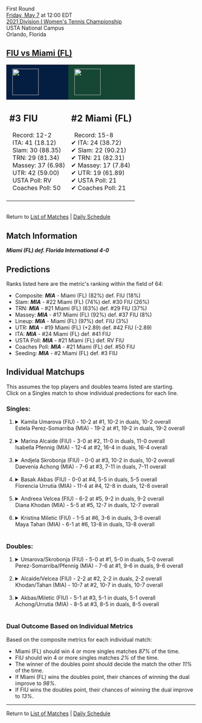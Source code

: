 First Round  
[Friday, May 7](../../schedule/05-07.md) at 12:00 EDT  
[2021 Division I Women's Tennis Championship](../index.md)  
USTA National Campus  
Orlando, Florida  
## [FIU vs Miami (FL)](https://www.ncaa.com/game/5833652)  

<table><tr style="background-color: #d9d9d9 !important"><td style="background-color: #041E42 !important"><img src="https://www.ncaa.com/sites/default/files/images/logos/schools/f/fiu.70.png" width="70" height="70" style="padding: 8px;" /></td><td style="background-color: #154734 !important"><img src="https://www.ncaa.com/sites/default/files/images/logos/schools/m/miami-fl.70.png" width="70" height="70" style="padding: 8px;" /></td></tr><tr>
<td>  

<h2>#3 FIU</h2>  
&nbsp; Record: 12-2<br>  
&nbsp; ITA: 41 (18.12)<br>  
&nbsp; Slam: 30 (88.35)<br>  
&nbsp; TRN: 29 (81.34)<br>  
&nbsp; Massey: 37 (6.98)<br>  
&nbsp; UTR: 42 (59.00)<br>  
&nbsp; USTA Poll: RV<br>  
&nbsp; Coaches Poll: 50<br>  
<br>  

</td>
<td>  

<h2>#2 Miami (FL)</h2>  
&nbsp; Record: 15-8<br>  
&#10004; ITA: 24 (38.72)<br>  
&#10004; Slam: 22 (90.21)<br>  
&#10004; TRN: 21 (82.31)<br>  
&#10004; Massey: 17 (7.84)<br>  
&#10004; UTR: 19 (61.89)<br>  
&#10004; USTA Poll: 21<br>  
&#10004; Coaches Poll: 21<br>  
<br>  

</td>
</tr></table>  


<br>Return to [List of Matches](../index.md) &#124; [Daily Schedule](../../schedule/05-07.md)

## Match Information  
***Miami (FL) def. Florida International 4-0***  

## Predictions  

Ranks listed here are the metric's ranking within the field of 64:  
- Composite: ***MIA*** - Miami (FL) (82%) def. FIU (18%)  
- Slam: ***MIA*** - #22 Miami (FL) (74%) def. #30 FIU (26%)  
- TRN: ***MIA*** - #21 Miami (FL) (63%) def. #29 FIU (37%)  
- Massey: ***MIA*** - #17 Miami (FL) (92%) def. #37 FIU (8%)  
- Lineup: ***MIA*** - Miami (FL) (97%) def. FIU (3%)  
- UTR: ***MIA*** - #19 Miami (FL) (+2.89) def. #42 FIU (-2.89)  
- ITA: ***MIA*** - #24 Miami (FL) def. #41 FIU  
- USTA Poll: ***MIA*** - #21 Miami (FL) def. RV FIU  
- Coaches Poll: ***MIA*** - #21 Miami (FL) def. #50 FIU  
- Seeding: ***MIA*** - #2 Miami (FL) def. #3 FIU  

## Individual Matchups  
This assumes the top players and doubles teams listed are starting.  
Click on a Singles match to show individual predections for each line.  

### Singles:  

<ol>
<li><details>
<summary markdown="span">Kamila Umarova (FIU) - 10-2 at #1, 10-2 in duals, 10-2 overall<br>Estela Perez-Somarriba (MIA) - 19-2 at #1, 19-2 in duals, 19-2 overall</summary>
<h4>Predictions</h4><ul>
<li>Composite: <b><i>MIA</i></b> - Perez-Somarriba (95%) def. Umarova (5%)</li>  
<li>Slam: <b><i>MIA</i></b> - Perez-Somarriba (95%) def. Umarova (5%)</li>  
<li>TRN: <b><i>MIA</i></b> - Perez-Somarriba (97%) def. Umarova (3%)</li>  
<li>Massey: <b><i>MIA</i></b> - Perez-Somarriba (93%) def. Umarova (7%)</li>  
<li>UTR: <b><i>MIA</i></b> - Perez-Somarriba (95%) def. Umarova (5%)</li>  
<li>ITA: <b><i>MIA</i></b> - Perez-Somarriba (69.45) def. Umarova (3.07)</li>  
</ul>
</details>&nbsp;</li>
<li><details>
<summary markdown="span">Marina Alcaide (FIU) - 3-0 at #2, 11-0 in duals, 11-0 overall<br>Isabella Pfennig (MIA) - 12-4 at #2, 16-4 in duals, 16-4 overall</summary>
<h4>Predictions</h4><ul>
<li>Composite: <b><i>MIA</i></b> - Pfennig (82%) def. Alcaide (18%)</li>  
<li>Slam: <b><i>MIA</i></b> - Pfennig (83%) def. Alcaide (17%)</li>  
<li>TRN: <b><i>MIA</i></b> - Pfennig (87%) def. Alcaide (13%)</li>  
<li>Massey: <b><i>MIA</i></b> - Pfennig (70%) def. Alcaide (30%)</li>  
<li>UTR: <b><i>MIA</i></b> - Pfennig (88%) def. Alcaide (12%)</li>  
<li>ITA: <b><i>MIA</i></b> - Pfennig (32.52) def. Alcaide (6.23)</li>  
</ul>
</details>&nbsp;</li>
<li><details>
<summary markdown="span">Andjela Skrobonja (FIU) - 0-0 at #3, 10-2 in duals, 10-2 overall<br>Daevenia Achong (MIA) - 7-6 at #3, 7-11 in duals, 7-11 overall</summary>
<h4>Predictions</h4><ul>
<li>Composite: <b><i>MIA</i></b> - Achong (54%) def. Skrobonja (46%)</li>  
<li>Slam: <b><i>MIA</i></b> - Achong (67%) def. Skrobonja (33%)</li>  
<li>TRN: <b><i>MIA</i></b> - Achong (58%) def. Skrobonja (42%)</li>  
<li>Massey: <b><i>FIU</i></b> - Skrobonja (58%) def. Achong (42%)</li>  
<li>ITA: <b><i>FIU</i></b> - Skrobonja (2.97) def. Achong (1.49)</li>  
</ul>
</details>&nbsp;</li>
<li><details>
<summary markdown="span">Basak Akbas (FIU) - 0-0 at #4, 5-5 in duals, 5-5 overall<br>Florencia Urrutia (MIA) - 11-4 at #4, 12-8 in duals, 12-8 overall</summary>
<h4>Predictions</h4><ul>
<li>Composite: <b><i>MIA</i></b> - Urrutia (65%) def. Akbas (35%)</li>  
<li>Slam: <b><i>FIU</i></b> - Akbas (51%) def. Urrutia (49%)</li>  
<li>TRN: <b><i>MIA</i></b> - Urrutia (63%) def. Akbas (37%)</li>  
<li>Massey: <b><i>MIA</i></b> - Urrutia (68%) def. Akbas (32%)</li>  
<li>UTR: <b><i>MIA</i></b> - Urrutia (82%) def. Akbas (18%)</li>  
<li>ITA: <b><i>MIA</i></b> - Urrutia (1.96) def. Akbas (1.61)</li>  
</ul>
</details>&nbsp;</li>
<li><details>
<summary markdown="span">Andreea Velcea (FIU) - 6-2 at #5, 9-2 in duals, 9-2 overall<br>Diana Khodan (MIA) - 5-5 at #5, 12-7 in duals, 12-7 overall</summary>
<h4>Predictions</h4><ul>
<li>Composite: <b><i>MIA</i></b> - Khodan (65%) def. Velcea (35%)</li>  
<li>Slam: <b><i>MIA</i></b> - Khodan (79%) def. Velcea (21%)</li>  
<li>TRN: <b><i>MIA</i></b> - Khodan (83%) def. Velcea (17%)</li>  
<li>Massey: <b><i>MIA</i></b> - Khodan (78%) def. Velcea (22%)</li>  
<li>UTR: <b><i>FIU</i></b> - Velcea (81%) def. Khodan (19%)</li>  
<li>ITA: <b><i>FIU</i></b> - Velcea (3.05) def. Khodan (1.90)</li>  
</ul>
</details>&nbsp;</li>
<li><details>
<summary markdown="span">Kristina Miletic (FIU) - 1-5 at #6, 3-6 in duals, 3-6 overall<br>Maya Tahan (MIA) - 6-1 at #6, 13-8 in duals, 13-8 overall</summary>
<h4>Predictions</h4><ul>
<li>Composite: <b><i>MIA</i></b> - Tahan (96%) def. Miletic (4%)</li>  
<li>Slam: <b><i>MIA</i></b> - Tahan (96%) def. Miletic (4%)</li>  
<li>TRN: <b><i>MIA</i></b> - Tahan (98%) def. Miletic (2%)</li>  
<li>Massey: <b><i>MIA</i></b> - Tahan (95%) def. Miletic (5%)</li>  
<li>UTR: <b><i>MIA</i></b> - Tahan (95%) def. Miletic (5%)</li>  
<li>ITA: <b><i>MIA</i></b> - Tahan (2.26) def. Miletic (0.00)</li>  
</ul>
</details>&nbsp;</li>
</ol>

### Doubles:  

<ol>
<li><details>
<summary markdown="span">Umarova/Skrobonja (FIU) - 5-0 at #1, 5-0 in duals, 5-0 overall<br>Perez-Somarriba/Pfennig (MIA) - 7-6 at #1, 9-6 in duals, 9-6 overall</summary>
<br>Sorry, we don't have any metrics for this match
</details>&nbsp;</li>
<li><details>
<summary markdown="span">Alcaide/Velcea (FIU) - 2-2 at #2, 2-2 in duals, 2-2 overall<br>Khodan/Tahan (MIA) - 10-7 at #2, 10-7 in duals, 10-7 overall</summary>
<br>Sorry, we don't have any metrics for this match
</details>&nbsp;</li>
<li><details>
<summary markdown="span">Akbas/Miletic (FIU) - 5-1 at #3, 5-1 in duals, 5-1 overall<br>Achong/Urrutia (MIA) - 8-5 at #3, 8-5 in duals, 8-5 overall</summary>
<br>Sorry, we don't have any metrics for this match
</details>&nbsp;</li>
</ol>

### Dual Outcome Based on Individual Metrics  
  
Based on the composite metrics for each individual match:  
- Miami (FL) should win 4 or more singles matches *87%* of the time.  
- FIU should win 4 or more singles matches *2%* of the time.  
- The winner of the doubles point should decide the match the other *11%* of the time.  
- If Miami (FL) wins the doubles point, their chances of winning the dual improve to *98%*.  
- If FIU wins the doubles point, their chances of winning the dual improve to *13%*.  
  
------

Return to [List of Matches](../index.md) &#124; [Daily Schedule](../../schedule/05-07.md)  
